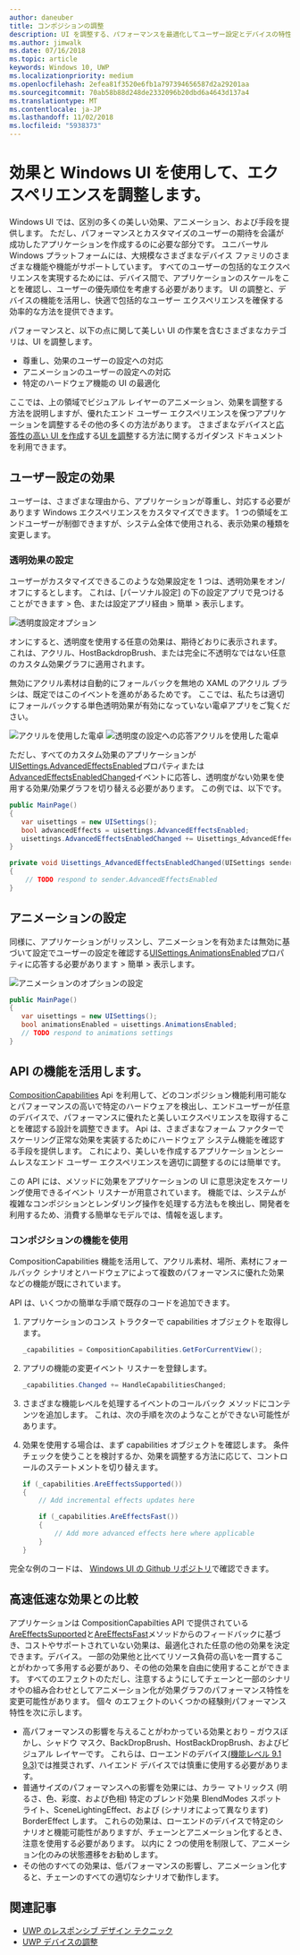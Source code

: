 ```yaml
---
author: daneuber
title: コンポジションの調整
description: UI を調整する、パフォーマンスを最適化してユーザー設定とデバイスの特性を調整するには、コンポジション Api を使用します。
ms.author: jimwalk
ms.date: 07/16/2018
ms.topic: article
keywords: Windows 10, UWP
ms.localizationpriority: medium
ms.openlocfilehash: 2efea81f3520e6fb1a797394656587d2a29201aa
ms.sourcegitcommit: 70ab58b88d248de2332096b20dbd6a4643d137a4
ms.translationtype: MT
ms.contentlocale: ja-JP
ms.lasthandoff: 11/02/2018
ms.locfileid: "5938373"
---
```

# <a name="tailoring-effects--experiences-using-windows-ui"></a>効果と Windows UI を使用して、エクスペリエンスを調整します。

Windows UI では、区別の多くの美しい効果、アニメーション、および手段を提供します。 ただし、パフォーマンスとカスタマイズのユーザーの期待を会議が成功したアプリケーションを作成するのに必要な部分です。 ユニバーサル Windows プラットフォームには、大規模なさまざまなデバイス ファミリのさまざまな機能や機能がサポートしています。 すべてのユーザーの包括的なエクスペリエンスを実現するためには、デバイス間で、アプリケーションのスケールをことを確認し、ユーザーの優先順位を考慮する必要があります。 UI の調整と、デバイスの機能を活用し、快適で包括的なユーザー エクスペリエンスを確保する効率的な方法を提供できます。

パフォーマンスと、以下の点に関して美しい UI の作業を含むさまざまなカテゴリは、UI を調整します。

- 尊重し、効果のユーザーの設定への対応
- アニメーションのユーザーの設定への対応
- 特定のハードウェア機能の UI の最適化

ここでは、上の領域でビジュアル レイヤーのアニメーション、効果を調整する方法を説明しますが、優れたエンド ユーザー エクスペリエンスを保つアプリケーションを調整するその他の多くの方法があります。 さまざまなデバイスと[応答性の高い UI を作成](/design/layout/responsive-design.md)する[UI を調整](/design/layout/screen-sizes-and-breakpoints-for-responsive-design.md)する方法に関するガイダンス ドキュメントを利用できます。

## <a name="user-effects-settings"></a>ユーザー設定の効果

ユーザーは、さまざまな理由から、アプリケーションが尊重し、対応する必要があります Windows エクスペリエンスをカスタマイズできます。 1 つの領域をエンドユーザーが制御できますが、システム全体で使用される、表示効果の種類を変更します。

### <a name="transparency-effects-settings"></a>透明効果の設定

ユーザーがカスタマイズできるこのような効果設定を 1 つは、透明効果をオン/オフにするとします。 これは、[パーソナル設定] の下の設定アプリで見つけることができます > 色、または設定アプリ経由 > 簡単 > 表示します。

![透明度設定オプション](images/tailoring-transparency-setting.png)

オンにすると、透明度を使用する任意の効果は、期待どおりに表示されます。 これは、アクリル、HostBackdropBrush、または完全に不透明なではない任意のカスタム効果グラフに適用されます。

無効にアクリル素材は自動的にフォールバックを無地の XAML のアクリル ブラシは、既定ではこのイベントを進めがあるためです。 ここでは、私たちは適切にフォールバックする単色透明効果が有効になっていない電卓アプリをご覧ください。

![アクリルを使用した電卓](images/tailoring-acrylic.png)
![透明度の設定への応答アクリルを使用した電卓](images/tailoring-acrylic-fallback.png)

ただし、すべてのカスタム効果のアプリケーションが[UISettings.AdvancedEffectsEnabled](https://docs.microsoft.com/uwp/api/windows.ui.viewmanagement.uisettings.advancedeffectsenabledchanged)プロパティまたは[AdvancedEffectsEnabledChanged](https://docs.microsoft.com/uwp/api/windows.ui.viewmanagement.uisettings.advancedeffectsenabledchanged)イベントに応答し、透明度がない効果を使用する効果/効果グラフを切り替える必要があります。 この例では、以下です。

```cs
public MainPage()
{
   var uisettings = new UISettings();
   bool advancedEffects = uisettings.AdvancedEffectsEnabled;
   uisettings.AdvancedEffectsEnabledChanged += Uisettings_AdvancedEffectsEnabledChanged;
}

private void Uisettings_AdvancedEffectsEnabledChanged(UISettings sender, object args)
{
    // TODO respond to sender.AdvancedEffectsEnabled
}
```

## <a name="animations-settings"></a>アニメーションの設定

同様に、アプリケーションがリッスンし、アニメーションを有効または無効に基づいて設定でユーザーの設定を確認する[UISettings.AnimationsEnabled](https://docs.microsoft.com/uwp/api/windows.ui.viewmanagement.uisettings.animationsenabled)プロパティに応答する必要があります > 簡単 > 表示します。

![アニメーションのオプションの設定](images/tailoring-animations-setting.png)

```cs
public MainPage()
{
   var uisettings = new UISettings();
   bool animationsEnabled = uisettings.AnimationsEnabled;
   // TODO respond to animations settings
}

```

## <a name="leveraging-the-capabilities-api"></a>API の機能を活用します。

[CompositionCapabilities](/uwp/api/windows.ui.composition.compositioncapabilities) Api を利用して、どのコンポジション機能利用可能なとパフォーマンスの高いで特定のハードウェアを検出し、エンドユーザーが任意のデバイスで、パフォーマンスに優れたと美しいエクスペリエンスを取得することを確認する設計を調整できます。 Api は、さまざまなフォーム ファクターでスケーリング正常な効果を実装するためにハードウェア システム機能を確認する手段を提供します。 これにより、美しいを作成するアプリケーションとシームレスなエンド ユーザー エクスペリエンスを適切に調整するのには簡単です。

この API には、メソッドに効果をアプリケーションの UI に意思決定をスケーリング使用できるイベント リスナーが用意されています。 機能では、システムが複雑なコンポジションとレンダリング操作を処理する方法もを検出し、開発者を利用するため、消費する簡単なモデルでは、情報を返します。

### <a name="using-composition-capabilities"></a>コンポジションの機能を使用

CompositionCapabilities 機能を活用して、アクリル素材、場所、素材にフォールバック シナリオとハードウェアによって複数のパフォーマンスに優れた効果などの機能が既にされています。

API は、いくつかの簡単な手順で既存のコードを追加できます。

1. アプリケーションのコンス トラクターで capabilities オブジェクトを取得します。

    ```cs
    _capabilities = CompositionCapabilities.GetForCurrentView();
    ```

1. アプリの機能の変更イベント リスナーを登録します。

    ```cs
    _capabilities.Changed += HandleCapabilitiesChanged;
    ```

1. さまざまな機能レベルを処理するイベントのコールバック メソッドにコンテンツを追加します。 これは、次の手順を次のようなことができない可能性があります。
1. 効果を使用する場合は、まず capabilities オブジェクトを確認します。 条件チェックを使うことを検討するか、効果を調整する方法に応じて、コントロールのステートメントを切り替えます。

    ```cs
    if (_capabilities.AreEffectsSupported())
    {
        // Add incremental effects updates here

        if (_capabilities.AreEffectsFast())
        {
            // Add more advanced effects here where applicable
        }
    }
    ```

完全な例のコードは、 [Windows UI の Github リポジトリ](https://github.com/Microsoft/WindowsUIDevLabs/tree/master/SampleGallery/Samples/SDK%2015063/CompCapabilities)で確認できます。

## <a name="fast-vs-slow-effects"></a>高速低速な効果との比較

アプリケーションは CompositionCapabilties API で提供されている[AreEffectsSupported](/uwp/api/windows.ui.composition.compositioncapabilities.areeffectssupported)と[AreEffectsFast](/uwp/api/windows.ui.composition.compositioncapabilities.areeffectsfast)メソッドからのフィードバックに基づき、コストやサポートされていない効果は、最適化された任意の他の効果を決定できます。デバイス。 一部の効果他と比べてリソース負荷の高いを一貫することがわかって多用する必要があり、その他の効果を自由に使用することができます。 すべてのエフェクトのただし、注意するようにしてチェーンと一部のシナリオやの組み合わせとしてアニメーション化が効果グラフのパフォーマンス特性を変更可能性があります。 個々 のエフェクトのいくつかの経験則パフォーマンス特性を次に示します。

- 高パフォーマンスの影響を与えることがわかっている効果とおり – ガウスぼかし、シャドウ マスク、BackDropBrush、HostBackDropBrush、およびビジュアル レイヤーです。 これらは、ローエンドのデバイス[(機能レベル 9.1 9.3)](https://msdn.microsoft.com/library/windows/desktop/ff476876(v=vs.85).aspx)では推奨されず、ハイエンド デバイスでは慎重に使用する必要があります。
- 普通サイズのパフォーマンスへの影響を効果には、カラー マトリックス (明るさ、色、彩度、および色相) 特定のブレンド効果 BlendModes スポット ライト、SceneLightingEffect、および (シナリオによって異なります) BorderEffect します。 これらの効果は、ローエンドのデバイスで特定のシナリオと機能可能性がありますが、チェーンとアニメーション化するとき、注意を使用する必要があります。 以内に 2 つの使用を制限して、アニメーション化のみの状態遷移をお勧めします。
- その他のすべての効果は、低パフォーマンスの影響し、アニメーション化すると、チェーンのすべての適切なシナリオで動作します。

## <a name="related-articles"></a>関連記事

- [UWP のレスポンシブ デザイン テクニック](https://docs.microsoft.com/windows/uwp/design/layout/responsive-design)
- [UWP デバイスの調整](https://docs.microsoft.com/windows/uwp/design/layout/screen-sizes-and-breakpoints-for-responsive-design)
